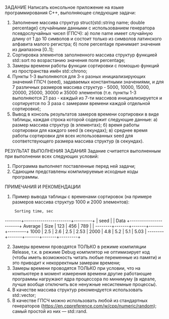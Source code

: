 ЗАДАНИЕ
	Написать консольное приложение на языке программирования C++, выполняющее следующие задачи:
1. Заполнение массива структур struct{std::string name; double percentage} случайными данными с использованием генератора псевдослучайных чисел (ГПСЧ):
	а) поле name имеет случайную длину от 1 до 10 символов и состоит только из символов латинского алфавита малого регистра;
	б) поле percentage принимает значения из диапазона [0..1];
2. Сортировка элементов заполненного массива структур функцией std::sort по возрастанию значения поля percentage;
3. Замеры времени работы функции сортировки с помощью функций из пространства имён std::chrono;
4. Пункты 1-3 выполняются для 3-х разных инициализирующих значений ГПСЧ (seed), задаваемых константными значениями, и для 7 различных размеров массива структур - 5000, 10000, 15000, 20000, 25000, 30000 и 35000 элементов (т.е. пункты 1-3 выполняются 21 раз - каждый из 7-ти массивов инициализируется и сортируется по 3 раза с замерами времени каждой отдельной сортировки);
5. Вывод в консоль результатов замеров времени сортировки в виде таблицы, каждая строка которой содержит следующие данные:
	а) размер массива структур (в элементах);
	б) время работы сортировки для каждого seed (в секундах);
	в) среднее время работы сортировки для всех использованных seed для соответствующего размера массива структур (в секундах).

РЕЗУЛЬТАТ ВЫПОЛНЕНИЯ ЗАДАНИЯ
		Задание считается выполненным при выполнении всех следующих условий:
1. Программа выполняет поставленные перед ней задачи;
2. Сдающим представлены компилируемые исходные коды программы.

ПРИМЕЧАНИЯ И РЕКОМЕНДАЦИИ
1. Пример вывода таблицы с временами сортировок (на примере размеров массива структур 1000 и 2000 элементов):

		Sorting time, sec
--------+-----------------------+---------+ 
        |          seed         |         |
Data	+-----------------------+ Average |
Size	|	123	|	456	|	789	|         |
--------+-------+-------+-------+---------+
1000	|	2.5	|	2.6	|	2.5	| 2.53    |
2000	|	4.8	|	5.2	|	5.1	| 5.03    |
--------+-------+-------+-------+---------+

2. Замеры времени проводятся ТОЛЬКО в режиме компиляции Release, т.к. в режиме Debug компилятор не оптимизирует код (чтобы иметь возможность читать любые переменные из памяти) и это приводит к некорректным замерам времени;
3. Замеры времени проводятся ТОЛЬКО при условии, что на компьютере в момент измерения времени другие работающие программы нагружают ядра процессора по минимуму (в идеале, лучше вообще отключить все ненужные несистемные процессы).
4. В качестве массива структур рекомендуется использовать std::vector;
5. В качестве ГПСЧ можно использовать любой из стандартных генераторов (https://en.cppreference.com/w/cpp/numeric/random); самый простой из них — std::rand.

